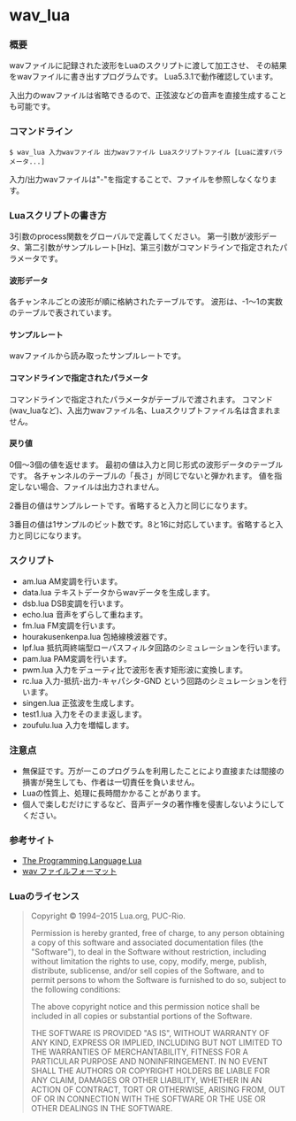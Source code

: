 wav_lua
=======

### 概要
wavファイルに記録された波形をLuaのスクリプトに渡して加工させ、
その結果をwavファイルに書き出すプログラムです。
Lua5.3.1で動作確認しています。

入出力のwavファイルは省略できるので、正弦波などの音声を直接生成することも可能です。

### コマンドライン

```
$ wav_lua 入力wavファイル 出力wavファイル Luaスクリプトファイル [Luaに渡すパラメータ...]
```

入力/出力wavファイルは"-"を指定することで、ファイルを参照しなくなります。

### Luaスクリプトの書き方

3引数のprocess関数をグローバルで定義してください。
第一引数が波形データ、第二引数がサンプルレート[Hz]、第三引数がコマンドラインで指定されたパラメータです。

#### 波形データ
各チャンネルごとの波形が順に格納されたテーブルです。
波形は、-1～1の実数のテーブルで表されています。

#### サンプルレート
wavファイルから読み取ったサンプルレートです。

#### コマンドラインで指定されたパラメータ
コマンドラインで指定されたパラメータがテーブルで渡されます。
コマンド(wav_luaなど)、入出力wavファイル名、Luaスクリプトファイル名は含まれません。

#### 戻り値
0個～3個の値を返せます。
最初の値は入力と同じ形式の波形データのテーブルです。
各チャンネルのテーブルの「長さ」が同じでないと弾かれます。
値を指定しない場合、ファイルは出力されません。

2番目の値はサンプルレートです。省略すると入力と同じになります。

3番目の値は1サンプルのビット数です。8と16に対応しています。省略すると入力と同じになります。

### スクリプト
* am.lua
  AM変調を行います。
* data.lua
  テキストデータからwavデータを生成します。
* dsb.lua
  DSB変調を行います。
* echo.lua
  音声をずらして重ねます。
* fm.lua
  FM変調を行います。
* hourakusenkenpa.lua
  包絡線検波器です。
* lpf.lua
  抵抗両終端型ローパスフィルタ回路のシミュレーションを行います。
* pam.lua
  PAM変調を行います。
* pwm.lua
  入力をデューティ比で波形を表す矩形波に変換します。
* rc.lua
  入力-抵抗-出力-キャパシタ-GND という回路のシミュレーションを行います。
* singen.lua
  正弦波を生成します。
* test1.lua
  入力をそのまま返します。
* zoufulu.lua
  入力を増幅します。

### 注意点
* 無保証です。万が一このプログラムを利用したことにより直接または間接の損害が発生しても、作者は一切責任を負いません。
* Luaの性質上、処理に長時間かかることがあります。
* 個人で楽しむだけにするなど、音声データの著作権を侵害しないようにしてください。

### 参考サイト
* [The Programming Language Lua](http://www.lua.org/)
* [wav ファイルフォーマット](http://www.kk.iij4u.or.jp/~kondo/wave/)

### Luaのライセンス

> Copyright © 1994–2015 Lua.org, PUC-Rio.
>
> Permission is hereby granted, free of charge, to any person obtaining a copy of this software and associated documentation files (the "Software"), to deal in the Software without restriction, including without limitation the rights to use, copy, modify, merge, publish, distribute, sublicense, and/or sell copies of the Software, and to permit persons to whom the Software is furnished to do so, subject to the following conditions:
>
> The above copyright notice and this permission notice shall be included in all copies or substantial portions of the Software.
>
> THE SOFTWARE IS PROVIDED "AS IS", WITHOUT WARRANTY OF ANY KIND, EXPRESS OR IMPLIED, INCLUDING BUT NOT LIMITED TO THE WARRANTIES OF MERCHANTABILITY, FITNESS FOR A PARTICULAR PURPOSE AND NONINFRINGEMENT. IN NO EVENT SHALL THE AUTHORS OR COPYRIGHT HOLDERS BE LIABLE FOR ANY CLAIM, DAMAGES OR OTHER LIABILITY, WHETHER IN AN ACTION OF CONTRACT, TORT OR OTHERWISE, ARISING FROM, OUT OF OR IN CONNECTION WITH THE SOFTWARE OR THE USE OR OTHER DEALINGS IN THE SOFTWARE.
